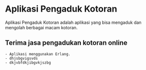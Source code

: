 # Aplikasi Pengaduk Kotoran
Aplikasi Pengaduk Kotoran adalah aplikasi yang bisa mengaduk dan mengolah berbagai macam kotoran.

## Terima jasa pengadukan kotoran online
```
- Aplikasi menggunakan Erlang.
- dhjsbgvigsvds
- dkjvbfdkjibgvkjszbg
```